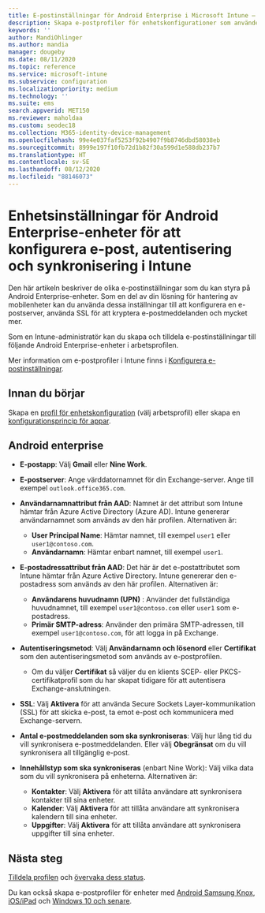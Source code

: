 ```yaml
---
title: E-postinställningar för Android Enterprise i Microsoft Intune – Azure | Microsoft Docs
description: Skapa e-postprofiler för enhetskonfigurationer som använder Exchange-servrar och hämta attribut från Azure Active Directory. Aktivera SSL eller SMIME, autentisera användare med certifikat eller användarnamn/lösenord, samt synkronisera e-post och scheman på Android-arbetsprofilenheter med hjälp av Microsoft Intune.
keywords: ''
author: MandiOhlinger
ms.author: mandia
manager: dougeby
ms.date: 08/11/2020
ms.topic: reference
ms.service: microsoft-intune
ms.subservice: configuration
ms.localizationpriority: medium
ms.technology: ''
ms.suite: ems
search.appverid: MET150
ms.reviewer: maholdaa
ms.custom: seodec18
ms.collection: M365-identity-device-management
ms.openlocfilehash: 99e4e037faf5253f92b4907f9b8746dbd58038eb
ms.sourcegitcommit: 8999e197f10fb72d1b82f30a599d1e588db237b7
ms.translationtype: HT
ms.contentlocale: sv-SE
ms.lasthandoff: 08/12/2020
ms.locfileid: "88146073"
---
```

# <a name="android-enterprise-device-settings-to-configure-email-authentication-and-synchronization-in-intune"></a>Enhetsinställningar för Android Enterprise-enheter för att konfigurera e-post, autentisering och synkronisering i Intune

Den här artikeln beskriver de olika e-postinställningar som du kan styra på Android Enterprise-enheter. Som en del av din lösning för hantering av mobilenheter kan du använda dessa inställningar till att konfigurera en e-postserver, använda SSL för att kryptera e-postmeddelanden och mycket mer.

Som en Intune-administratör kan du skapa och tilldela e-postinställningar till följande Android Enterprise-enheter i arbetsprofilen.

Mer information om e-postprofiler i Intune finns i [Konfigurera e-postinställningar](email-settings-configure.md).

## <a name="before-you-begin"></a>Innan du börjar

Skapa en [profil för enhetskonfiguration](email-settings-configure.md) (välj arbetsprofil) eller skapa en [konfigurationsprincip för appar](../apps/app-configuration-policies-use-android.md).

## <a name="android-enterprise"></a>Android enterprise

- **E-postapp**: Välj **Gmail** eller **Nine Work**.
- **E-postserver**: Ange värddatornamnet för din Exchange-server. Ange till exempel `outlook.office365.com`.
- **Användarnamnattribut från AAD**: Namnet är det attribut som Intune hämtar från Azure Active Directory (Azure AD). Intune genererar användarnamnet som används av den här profilen. Alternativen är:

  - **User Principal Name**: Hämtar namnet, till exempel `user1` eller `user1@contoso.com`.
  - **Användarnamn**: Hämtar enbart namnet, till exempel `user1`.

- **E-postadressattribut från AAD**: Det här är det e-postattributet som Intune hämtar från Azure Active Directory. Intune genererar den e-postadress som används av den här profilen. Alternativen är:
  - **Användarens huvudnamn (UPN)** :  Använder det fullständiga huvudnamnet, till exempel `user1@contoso.com` eller `user1` som e-postadress.
  - **Primär SMTP-adress**: Använder den primära SMTP-adressen, till exempel `user1@contoso.com`, för att logga in på Exchange.

- **Autentiseringsmetod**: Välj **Användarnamn och lösenord** eller **Certifikat** som den autentiseringsmetod som används av e-postprofilen.
  - Om du väljer **Certifikat** så väljer du en klients SCEP- eller PKCS-certifikatprofil som du har skapat tidigare för att autentisera Exchange-anslutningen.
- **SSL**: Välj **Aktivera** för att använda Secure Sockets Layer-kommunikation (SSL) för att skicka e-post, ta emot e-post och kommunicera med Exchange-servern.
- **Antal e-postmeddelanden som ska synkroniseras**: Välj hur lång tid du vill synkronisera e-postmeddelanden. Eller välj **Obegränsat** om du vill synkronisera all tillgänglig e-post.
- **Innehållstyp som ska synkroniseras** (enbart Nine Work): Välj vilka data som du vill synkronisera på enheterna. Alternativen är:
  - **Kontakter**: Välj **Aktivera** för att tillåta användare att synkronisera kontakter till sina enheter.
  - **Kalender**: Välj **Aktivera** för att tillåta användare att synkronisera kalendern till sina enheter.
  - **Uppgifter**: Välj **Aktivera** för att tillåta användare att synkronisera uppgifter till sina enheter.

## <a name="next-steps"></a>Nästa steg

[Tilldela profilen](device-profile-assign.md) och [övervaka dess status](device-profile-monitor.md).

Du kan också skapa e-postprofiler för enheter med [Android Samsung Knox](email-settings-android.md), [iOS/iPad](email-settings-ios.md) och [Windows 10 och senare](email-settings-windows-10.md).
